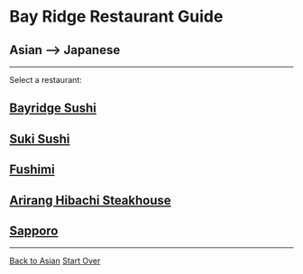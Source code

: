 # Bay Ridge Restaurant Guide
## Asian --> Japanese
---
Select a restaurant:
## [Bayridge Sushi](http://www.brsushi.com/)
## [Suki Sushi](https://www.sukisushibrooklyn.com/)
## [Fushimi](http://places.singleplatform.com/fushimi-/menu?ref=google#menu_1387549)
## [Arirang Hibachi Steakhouse](http://places.singleplatform.com/arirang-hibachi-steakhouse-2/menu?ref=google#menu_2904352)
## [Sapporo](http://places.singleplatform.com/sapporo-7/menu?ref=google)
---
[Back to Asian](asian.md)
[Start Over](../home.md)